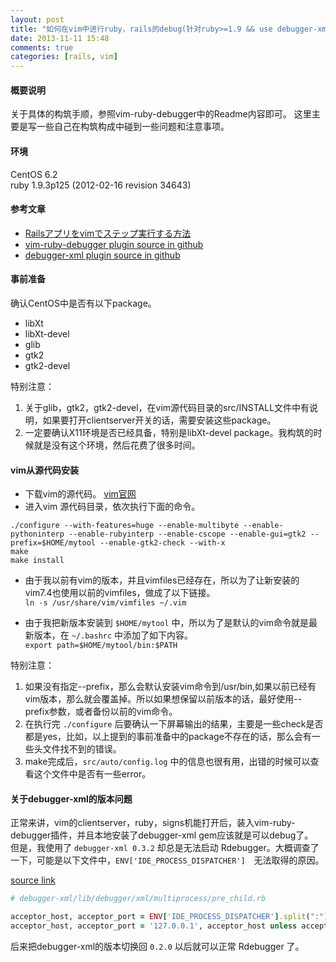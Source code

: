 ```yaml
---
layout: post
title: "如何在vim中进行ruby，rails的debug(针对ruby>=1.9 && use debugger-xml gem)"
date: 2013-11-11 15:48
comments: true
categories: [rails, vim]
---
```


#### 概要说明
关于具体的构筑手顺，参照vim-ruby-debugger中的Readme内容即可。
这里主要是写一些自己在构筑构成中碰到一些问题和注意事项。

#### 环境
CentOS 6.2  
ruby 1.9.3p125 (2012-02-16 revision 34643)

#### 参考文章

* [Railsアプリをvimでステップ実行する方法](http://nobyu.hatenadiary.jp/entry/20111204/1322982165)
* [vim-ruby-debugger plugin source in github](https://github.com/astashov/vim-ruby-debugger)
* [debugger-xml plugin source in github](https://github.com/astashov/debugger-xml)

#### 事前准备
确认CentOS中是否有以下package。  

* libXt  
* libXt-devel  
* glib  
* gtk2  
* gtk2-devel  

特别注意：  

1. 关于glib，gtk2，gtk2-devel，在vim源代码目录的src/INSTALL文件中有说明，如果要打开clientserver开关的话，需要安装这些package。  
2. 一定要确认X11环境是否已经具备，特别是libXt-devel package。我构筑的时候就是没有这个环境，然后花费了很多时间。

<!-- more -->

#### vim从源代码安装

* 下载vim的源代码。 [vim官网](http://www.vim.org/)
* 进入vim 源代码目录，依次执行下面的命令。

```
./configure --with-features=huge --enable-multibyte --enable-pythoninterp --enable-rubyinterp --enable-cscope --enable-gui=gtk2 --prefix=$HOME/mytool --enable-gtk2-check --with-x
make
make install
```

* 由于我以前有vim的版本，并且vimfiles已经存在，所以为了让新安装的vim7.4也使用以前的vimfiles，做成了以下链接。  
`ln -s /usr/share/vim/vimfiles ~/.vim`

* 由于我把新版本安装到 `$HOME/mytool` 中，所以为了是默认的vim命令就是最新版本，在 `~/.bashrc` 中添加了如下内容。  
`export path=$HOME/mytool/bin:$PATH`

特别注意：

1. 如果没有指定--prefix，那么会默认安装vim命令到/usr/bin,如果以前已经有vim版本，那么就会覆盖掉。所以如果想保留以前版本的话，最好使用--prefix参数，或者备份以前的vim命令。  
2. 在执行完 `./configure` 后要确认一下屏幕输出的结果，主要是一些check是否都是yes，比如，以上提到的事前准备中的package不存在的话，那么会有一些头文件找不到的错误。  
3. make完成后，`src/auto/config.log` 中的信息也很有用，出错的时候可以查看这个文件中是否有一些error。

#### 关于debugger-xml的版本问题
正常来讲，vim的clientserver，ruby，signs机能打开后，装入vim-ruby-debugger插件，并且本地安装了debugger-xml gem应该就是可以debug了。  
但是，我使用了 `debugger-xml 0.3.2` 却总是无法启动 Rdebugger。大概调查了一下，可能是以下文件中，`ENV['IDE_PROCESS_DISPATCHER']`　无法取得的原因。  

[source link](https://github.com/astashov/debugger-xml/blob/master/lib/debugger/xml/multiprocess/pre_child.rb)

```ruby
# debugger-xml/lib/debugger/xml/multiprocess/pre_child.rb

acceptor_host, acceptor_port = ENV['IDE_PROCESS_DISPATCHER'].split(":")
acceptor_host, acceptor_port = '127.0.0.1', acceptor_host unless acceptor_port
```

后来把debugger-xml的版本切换回 `0.2.0` 以后就可以正常 Rdebugger 了。
